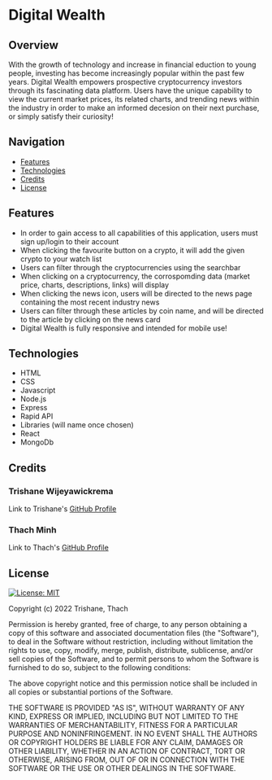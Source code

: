 # Digital Wealth

## Overview

With the growth of technology and increase in financial eduction to young people, investing has become increasingly popular within the past few years. Digital Wealth empowers prospective cryptocurrency investors through its fascinating data platform. Users have the unique capability to view the current market prices, its related charts, and trending news within the industry in order to make an informed decesion on their next purchase, or simply satisfy their curiosity!

## Navigation
- [Features](#features)
- [Technologies](#technologies)
- [Credits](#credits)
- [License](#license)

## Features

- In order to gain access to all capabilities of this application, users must sign up/login to their account
- When clicking the favourite button on a crypto, it will add the given crypto to your watch list
- Users can filter through the cryptocurrencies using the searchbar
- When clicking on a cryptocurrency, the corrospomding data (market price, charts, descriptions, links) will display
- When clicking the news icon, users will be directed to the news page containing the most recent industry news
- Users can filter through these articles by coin name, and will be directed to the article by clicking on the news card
- Digital Wealth is fully responsive and intended for mobile use!

## Technologies

- HTML
- CSS
- Javascript
- Node.js
- Express
- Rapid API
- Libraries (will name once chosen)
- React
- MongoDb

## Credits

### Trishane Wijeyawickrema
Link to Trishane's [GitHub Profile](https://github.com/Trishaneww)

### Thach Minh
Link to Thach's [GitHub Profile](https://github.com/TsunomakiWatamee)

## License

[![License: MIT](https://img.shields.io/badge/License-MIT-yellow.svg)](https://opensource.org/licenses/MIT)

Copyright (c) 2022 Trishane, Thach

Permission is hereby granted, free of charge, to any person obtaining a copy
of this software and associated documentation files (the "Software"), to deal
in the Software without restriction, including without limitation the rights
to use, copy, modify, merge, publish, distribute, sublicense, and/or sell
copies of the Software, and to permit persons to whom the Software is
furnished to do so, subject to the following conditions:

The above copyright notice and this permission notice shall be included in all
copies or substantial portions of the Software.

THE SOFTWARE IS PROVIDED "AS IS", WITHOUT WARRANTY OF ANY KIND, EXPRESS OR
IMPLIED, INCLUDING BUT NOT LIMITED TO THE WARRANTIES OF MERCHANTABILITY,
FITNESS FOR A PARTICULAR PURPOSE AND NONINFRINGEMENT. IN NO EVENT SHALL THE
AUTHORS OR COPYRIGHT HOLDERS BE LIABLE FOR ANY CLAIM, DAMAGES OR OTHER
LIABILITY, WHETHER IN AN ACTION OF CONTRACT, TORT OR OTHERWISE, ARISING FROM,
OUT OF OR IN CONNECTION WITH THE SOFTWARE OR THE USE OR OTHER DEALINGS IN THE
SOFTWARE.

